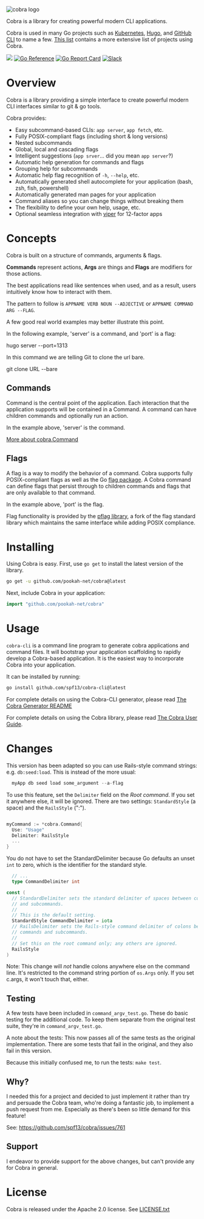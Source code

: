 
![cobra logo](https://github.com/user-attachments/assets/cbc3adf8-0dff-46e9-a88d-5e2d971c169e)

Cobra is a library for creating powerful modern CLI applications.

Cobra is used in many Go projects such as [Kubernetes](https://kubernetes.io/),
[Hugo](https://gohugo.io), and [GitHub CLI](https://github.com/cli/cli) to
name a few. [This list](site/content/projects_using_cobra.md) contains a more extensive list of projects using Cobra.

[![](https://img.shields.io/github/actions/workflow/status/spf13/cobra/test.yml?branch=main&longCache=true&label=Test&logo=github%20actions&logoColor=fff)](https://github.com/spf13/cobra/actions?query=workflow%3ATest)
[![Go Reference](https://pkg.go.dev/badge/github.com/spf13/cobra.svg)](https://pkg.go.dev/github.com/spf13/cobra)
[![Go Report Card](https://goreportcard.com/badge/github.com/spf13/cobra)](https://goreportcard.com/report/github.com/spf13/cobra)
[![Slack](https://img.shields.io/badge/Slack-cobra-brightgreen)](https://gophers.slack.com/archives/CD3LP1199)

# Overview

Cobra is a library providing a simple interface to create powerful modern CLI
interfaces similar to git & go tools.

Cobra provides:
* Easy subcommand-based CLIs: `app server`, `app fetch`, etc.
* Fully POSIX-compliant flags (including short & long versions)
* Nested subcommands
* Global, local and cascading flags
* Intelligent suggestions (`app srver`... did you mean `app server`?)
* Automatic help generation for commands and flags
* Grouping help for subcommands
* Automatic help flag recognition of `-h`, `--help`, etc.
* Automatically generated shell autocomplete for your application (bash, zsh, fish, powershell)
* Automatically generated man pages for your application
* Command aliases so you can change things without breaking them
* The flexibility to define your own help, usage, etc.
* Optional seamless integration with [viper](https://github.com/spf13/viper) for 12-factor apps

# Concepts

Cobra is built on a structure of commands, arguments & flags.

**Commands** represent actions, **Args** are things and **Flags** are modifiers for those actions.

The best applications read like sentences when used, and as a result, users
intuitively know how to interact with them.

The pattern to follow is
`APPNAME VERB NOUN --ADJECTIVE`
  or
`APPNAME COMMAND ARG --FLAG`.

A few good real world examples may better illustrate this point.

In the following example, 'server' is a command, and 'port' is a flag:

  hugo server --port=1313

In this command we are telling Git to clone the url bare.

  git clone URL --bare

## Commands

Command is the central point of the application. Each interaction that
the application supports will be contained in a Command. A command can
have children commands and optionally run an action.

In the example above, 'server' is the command.

[More about cobra.Command](https://pkg.go.dev/github.com/pookah-net/cobra#Command)

## Flags

A flag is a way to modify the behavior of a command. Cobra supports
fully POSIX-compliant flags as well as the Go [flag package](https://golang.org/pkg/flag/).
A Cobra command can define flags that persist through to children commands
and flags that are only available to that command.

In the example above, 'port' is the flag.

Flag functionality is provided by the [pflag
library](https://github.com/spf13/pflag), a fork of the flag standard library
which maintains the same interface while adding POSIX compliance.

# Installing
Using Cobra is easy. First, use `go get` to install the latest version
of the library.

  ```bash
  go get -u github.com/pookah-net/cobra@latest
  ```

Next, include Cobra in your application:

  ```go
  import "github.com/pookah-net/cobra"
  ```

# Usage

`cobra-cli` is a command line program to generate cobra applications and command files.
It will bootstrap your application scaffolding to rapidly
develop a Cobra-based application. It is the easiest way to incorporate Cobra into your application.

It can be installed by running:

  ```bash
  go install github.com/spf13/cobra-cli@latest
  ```

For complete details on using the Cobra-CLI generator, please read [The Cobra Generator README](https://github.com/spf13/cobra-cli/blob/main/README.md)

For complete details on using the Cobra library, please read [The Cobra User Guide](site/content/user_guide.md).

# Changes

This version has been adapted so you can use Rails-style command strings:
e.g. `db:seed:load`. This is instead of the more usual:

  ```go
    myApp db seed load some_argument --a-flag
  ```

To use this feature, set the `Delimiter` field on the *Root command*. If you set it anywhere else, it will be ignored. There are two settings: `StandardStyle` (a space) and the `RailsStyle` (":").

  ```go

  myCommand := *cobra.Command{
    Use: "Usage"
    Delimiter: RailsStyle
    ...
  }
  ```

You do not have to set the StandardDelimiter because Go defaults an unset `int` to zero, which is the identifier for the standard style.

  ```go
    // ...
    type CommandDelimiter int

  const (
    // StandardDelimiter sets the standard delimiter of spaces between commands
    // and subcommands.
    //
    // This is the default setting.
    StandardStyle CommandDelimiter = iota
    // RailsDelimiter sets the Rails-style command delimiter of colons between
    // commands and subcommands.
    //
    // Set this on the root command only; any others are ignored.
    RailsStyle
  )

  ```

Note: This change will *not* handle colons anywhere else on the command line. It's restricted to the command string portion of `os.Args` only.
If you set c.args, it won't touch that, either.

## Testing

A few tests have been included in `command_argv_test.go`. These do basic testing for the additional code. To keep them separate from the original test suite, they're in `command_argv_test.go`.

A note about the tests:
This now passes all of the same tests as the original implementation. There are some tests that fail in the original, and they also fail in this version.

Because this initially confused me, to run the tests: `make test`.

## Why?

I needed this for a project and decided to just implement it rather than try and persuade the Cobra team, who're doing a fantastic job, to implement a push request from me. Especially as there's been so little demand for this feature!

See: https://github.com/spf13/cobra/issues/761

## Support

I endeavor to provide support for the above changes, but can't provide any for Cobra in general.

# License

Cobra is released under the Apache 2.0 license. See [LICENSE.txt](LICENSE.txt)
